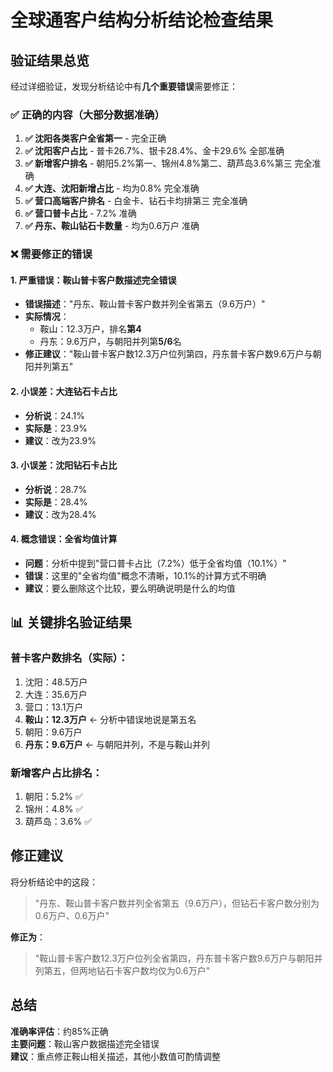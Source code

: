 # 全球通客户结构分析结论检查结果

## 验证结果总览

经过详细验证，发现分析结论中有**几个重要错误**需要修正：

### ✅ 正确的内容（大部分数据准确）

1. **✅ 沈阳各类客户全省第一** - 完全正确
2. **✅ 沈阳客户占比** - 普卡26.7%、银卡28.4%、金卡29.6% 全部准确
3. **✅ 新增客户排名** - 朝阳5.2%第一、锦州4.8%第二、葫芦岛3.6%第三 完全准确
4. **✅ 大连、沈阳新增占比** - 均为0.8% 完全准确
5. **✅ 营口高端客户排名** - 白金卡、钻石卡均排第三 完全准确
6. **✅ 营口普卡占比** - 7.2% 准确
7. **✅ 丹东、鞍山钻石卡数量** - 均为0.6万户 准确

### ❌ 需要修正的错误

#### 1. **严重错误：鞍山普卡客户数描述完全错误**
- **错误描述**："丹东、鞍山普卡客户数并列全省第五（9.6万户）"
- **实际情况**：
  - 鞍山：12.3万户，排名**第4**
  - 丹东：9.6万户，与朝阳并列第**5/6**名
- **修正建议**："鞍山普卡客户数12.3万户位列第四，丹东普卡客户数9.6万户与朝阳并列第五"

#### 2. **小误差：大连钻石卡占比**
- **分析说**：24.1%
- **实际是**：23.9%
- **建议**：改为23.9%

#### 3. **小误差：沈阳钻石卡占比**
- **分析说**：28.7%
- **实际是**：28.4%
- **建议**：改为28.4%

#### 4. **概念错误：全省均值计算**
- **问题**：分析中提到"营口普卡占比（7.2%）低于全省均值（10.1%）"
- **错误**：这里的"全省均值"概念不清晰，10.1%的计算方式不明确
- **建议**：要么删除这个比较，要么明确说明是什么的均值

## 📊 关键排名验证结果

### 普卡客户数排名（实际）：
1. 沈阳：48.5万户
2. 大连：35.6万户  
3. 营口：13.1万户
4. **鞍山：12.3万户** ← 分析中错误地说是第五名
5. 朝阳：9.6万户
6. **丹东：9.6万户** ← 与朝阳并列，不是与鞍山并列

### 新增客户占比排名：
1. 朝阳：5.2% ✅
2. 锦州：4.8% ✅  
3. 葫芦岛：3.6% ✅

## 修正建议

将分析结论中的这段：
> "丹东、鞍山普卡客户数并列全省第五（9.6万户），但钻石卡客户数分别为0.6万户、0.6万户"

**修正为**：
> "鞍山普卡客户数12.3万户位列全省第四，丹东普卡客户数9.6万户与朝阳并列第五，但两地钻石卡客户数均仅为0.6万户"

## 总结

**准确率评估**：约85%正确  
**主要问题**：鞍山客户数据描述完全错误  
**建议**：重点修正鞍山相关描述，其他小数值可酌情调整
